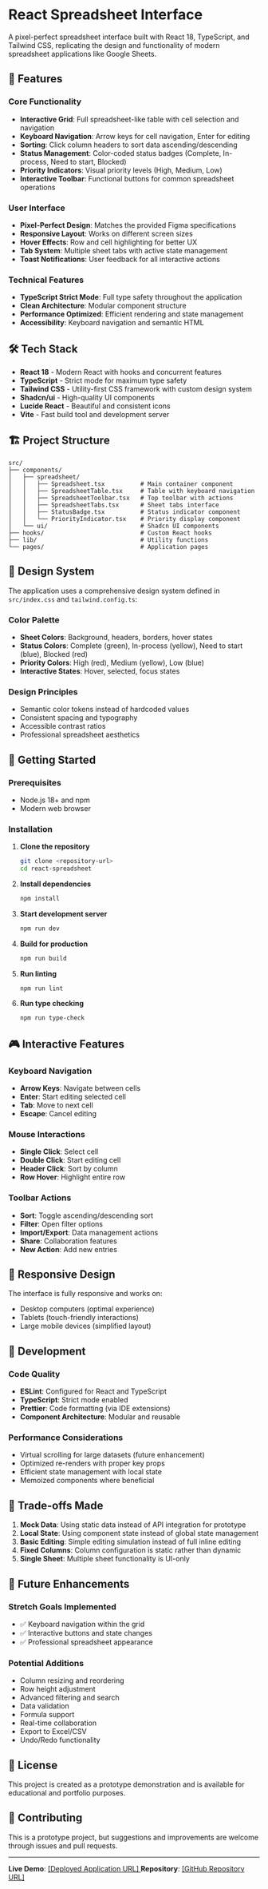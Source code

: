 # React Spreadsheet Interface

A pixel-perfect spreadsheet interface built with React 18, TypeScript, and Tailwind CSS, replicating the design and functionality of modern spreadsheet applications like Google Sheets.

## 🚀 Features

### Core Functionality
- **Interactive Grid**: Full spreadsheet-like table with cell selection and navigation
- **Keyboard Navigation**: Arrow keys for cell navigation, Enter for editing
- **Sorting**: Click column headers to sort data ascending/descending
- **Status Management**: Color-coded status badges (Complete, In-process, Need to start, Blocked)
- **Priority Indicators**: Visual priority levels (High, Medium, Low)
- **Interactive Toolbar**: Functional buttons for common spreadsheet operations

### User Interface
- **Pixel-Perfect Design**: Matches the provided Figma specifications
- **Responsive Layout**: Works on different screen sizes
- **Hover Effects**: Row and cell highlighting for better UX
- **Tab System**: Multiple sheet tabs with active state management
- **Toast Notifications**: User feedback for all interactive actions

### Technical Features
- **TypeScript Strict Mode**: Full type safety throughout the application
- **Clean Architecture**: Modular component structure
- **Performance Optimized**: Efficient rendering and state management
- **Accessibility**: Keyboard navigation and semantic HTML

## 🛠️ Tech Stack

- **React 18** - Modern React with hooks and concurrent features
- **TypeScript** - Strict mode for maximum type safety
- **Tailwind CSS** - Utility-first CSS framework with custom design system
- **Shadcn/ui** - High-quality UI components
- **Lucide React** - Beautiful and consistent icons
- **Vite** - Fast build tool and development server

## 🏗️ Project Structure

```
src/
├── components/
│   ├── spreadsheet/
│   │   ├── Spreadsheet.tsx          # Main container component
│   │   ├── SpreadsheetTable.tsx     # Table with keyboard navigation
│   │   ├── SpreadsheetToolbar.tsx   # Top toolbar with actions
│   │   ├── SpreadsheetTabs.tsx      # Sheet tabs interface
│   │   ├── StatusBadge.tsx          # Status indicator component
│   │   └── PriorityIndicator.tsx    # Priority display component
│   └── ui/                          # Shadcn UI components
├── hooks/                           # Custom React hooks
├── lib/                             # Utility functions
└── pages/                           # Application pages
```

## 🎨 Design System

The application uses a comprehensive design system defined in `src/index.css` and `tailwind.config.ts`:

### Color Palette
- **Sheet Colors**: Background, headers, borders, hover states
- **Status Colors**: Complete (green), In-process (yellow), Need to start (blue), Blocked (red)
- **Priority Colors**: High (red), Medium (yellow), Low (blue)
- **Interactive States**: Hover, selected, focus states

### Design Principles
- Semantic color tokens instead of hardcoded values
- Consistent spacing and typography
- Accessible contrast ratios
- Professional spreadsheet aesthetics

## 🚀 Getting Started

### Prerequisites
- Node.js 18+ and npm
- Modern web browser

### Installation

1. **Clone the repository**
   ```bash
   git clone <repository-url>
   cd react-spreadsheet
   ```

2. **Install dependencies**
   ```bash
   npm install
   ```

3. **Start development server**
   ```bash
   npm run dev
   ```

4. **Build for production**
   ```bash
   npm run build
   ```

5. **Run linting**
   ```bash
   npm run lint
   ```

6. **Run type checking**
   ```bash
   npm run type-check
   ```

## 🎮 Interactive Features

### Keyboard Navigation
- **Arrow Keys**: Navigate between cells
- **Enter**: Start editing selected cell
- **Tab**: Move to next cell
- **Escape**: Cancel editing

### Mouse Interactions
- **Single Click**: Select cell
- **Double Click**: Start editing cell
- **Header Click**: Sort by column
- **Row Hover**: Highlight entire row

### Toolbar Actions
- **Sort**: Toggle ascending/descending sort
- **Filter**: Open filter options
- **Import/Export**: Data management actions
- **Share**: Collaboration features
- **New Action**: Add new entries

## 📱 Responsive Design

The interface is fully responsive and works on:
- Desktop computers (optimal experience)
- Tablets (touch-friendly interactions)
- Large mobile devices (simplified layout)

## 🔧 Development

### Code Quality
- **ESLint**: Configured for React and TypeScript
- **TypeScript**: Strict mode enabled
- **Prettier**: Code formatting (via IDE extensions)
- **Component Architecture**: Modular and reusable

### Performance Considerations
- Virtual scrolling for large datasets (future enhancement)
- Optimized re-renders with proper key props
- Efficient state management with local state
- Memoized components where beneficial

## 🚦 Trade-offs Made

1. **Mock Data**: Using static data instead of API integration for prototype
2. **Local State**: Using component state instead of global state management
3. **Basic Editing**: Simple editing simulation instead of full inline editing
4. **Fixed Columns**: Column configuration is static rather than dynamic
5. **Single Sheet**: Multiple sheet functionality is UI-only

## 🔮 Future Enhancements

### Stretch Goals Implemented
- ✅ Keyboard navigation within the grid
- ✅ Interactive buttons and state changes
- ✅ Professional spreadsheet appearance

### Potential Additions
- Column resizing and reordering
- Row height adjustment
- Advanced filtering and search
- Data validation
- Formula support
- Real-time collaboration
- Export to Excel/CSV
- Undo/Redo functionality

## 📄 License

This project is created as a prototype demonstration and is available for educational and portfolio purposes.

## 🤝 Contributing

This is a prototype project, but suggestions and improvements are welcome through issues and pull requests.

---

**Live Demo**: [\[Deployed Application URL\] ](https://sheet-ui-spark.vercel.app/) 
**Repository**: [\[GitHub Repository URL\]](https://github.com/Akashakki4619/sheet-ui-spark.git)

